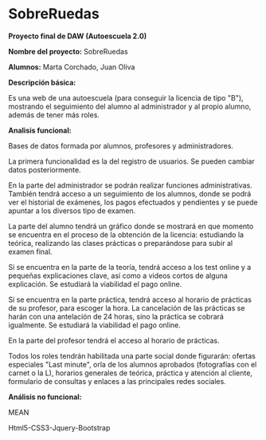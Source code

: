 # SobreRuedas

**Proyecto final de DAW (Autoescuela 2.0)**

**Nombre del proyecto:** SobreRuedas

**Alumnos:** Marta Corchado, Juan Oliva

**Descripción básica:**

Es una web de una autoescuela (para conseguir la licencia de tipo "B"), mostrando el seguimiento del alumno al administrador y al propio alumno, además de tener más roles.

**Analisis funcional:**

Bases de datos formada por alumnos, profesores y administradores.

La primera funcionalidad es la del registro de usuarios. Se pueden cambiar datos posteriormente.

En la parte del administrador se podrán realizar funciones administrativas. También tendrá acceso a un seguimiento de los alumnos, donde se podrá ver el historial de exámenes, los pagos efectuados y pendientes y se puede apuntar a los diversos tipo de examen.

La parte del alumno tendrá un gráfico donde se mostrará en que momento se encuentra en el proceso de la obtención de la licencia: estudiando la teórica, realizando las clases prácticas o preparándose para subir al examen final.

Si se encuentra en la parte de la teoría, tendrá acceso a los test online y a pequeñas explicaciones clave, así como a videos cortos de alguna explicación. Se estudiará la viabilidad el pago online.

Si se encuentra en la parte práctica, tendrá acceso al horario de prácticas de su profesor, para escoger la hora. La cancelación de las prácticas se harán con una antelación de 24 horas, sino la práctica se cobrará igualmente. Se estudiará la viabilidad el pago online.

En la parte del profesor tendrá el acceso al horario de prácticas.

Todos los roles tendrán habilitada una parte social donde figurarán: ofertas especiales "Last minute", orla de los alumnos aprobados (fotografías con el carnet o la L), horarios generales de teórica, práctica y atención al cliente, formulario de consultas y enlaces a las principales redes sociales.

**Análisis no funcional:**

MEAN

Html5-CSS3-Jquery-Bootstrap

